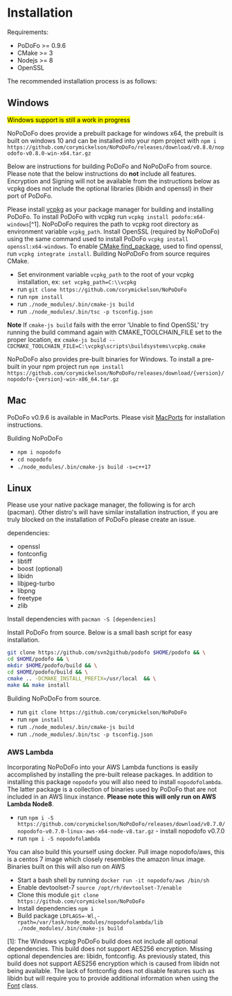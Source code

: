 # Installation

Requirements:

- PoDoFo >= 0.9.6
- CMake >= 3
- Nodejs >= 8
- OpenSSL

The recommended installation process is as follows:

## Windows

<mark>Windows support is still a work in progress</mark>

NoPoDoFo does provide a prebuilt package for windows x64, the prebuilt is built on windows 10 and can be installed into your npm project with
`npm i https://github.com/corymickelson/NoPoDoFo/releases/download/v0.8.0/nopodofo-v0.8.0-win-x64.tar.gz`

Below are instructions for building PoDoFo and NoPoDoFo from source. Please note that the below instructions do __not__ include all features.
Encryption and Signing will not be available from the instructions below as vcpkg does not include the optional libraries (libidn and openssl) in
their port of PoDoFo.

Please install [vcpkg](https://github.com/Microsoft/vcpkg) as your package manager for building and installing PoDoFo.
To install PoDoFo with vcpkg run `vcpkg install podofo:x64-windows`[^1]. NoPoDoFo requires the path to vcpkg root directory as environment variable `vcpkg_path`.
Install OpenSSL (required by NoPoDoFo) using the same command used to install PoDoFo `vcpkg install openssl:x64-windows`.
To enable [CMake find_package](https://cmake.org/cmake/help/v3.8/command/find_package.html), used to find openssl, run `vcpkg integrate install`.
Building NoPoDoFo from source requires CMake.

- Set environment variable `vcpkg_path` to the root of your vcpkg installation, ex: `set vcpkg_path=C:\\vcpkg`
- run `git clone https://github.com/corymickelson/NoPoDoFo`
- run `npm install`
- run `./node_modules/.bin/cmake-js build`
- run `./node_modules/.bin/tsc -p tsconfig.json`

**Note** If `cmake-js build` fails with the error 'Unable to find OpenSSL' try running the build command again with CMAKE_TOOLCHAIN_FILE set to the 
proper location, ex `cmake-js build --CDCMAKE_TOOLCHAIN_FILE=C:\vcpkg\scripts\buildsystems\vcpkg.cmake`

NoPoDoFo also provides pre-built binaries for Windows.
To install a pre-built in your npm project run `npm install https://github.com/corymickelson/NoPoDoFo/releases/download/{version}/nopodofo-{version}-win-x86_64.tar.gz`

## Mac

PoDoFo v0.9.6 is available in MacPorts. Please visit [MacPorts](https://www.macports.org/) for installation instructions.

Building NoPoDoFo

- `npm i nopodofo`
- `cd nopodofo`
- `./node_modules/.bin/cmake-js build -s=c++17`


## Linux

Please use your native package manager, the following is for arch (pacman). Other distro's will have similar
installation instruction, if you are truly blocked on the installation of PoDoFo please create an issue.

dependencies:

- openssl
- fontconfig
- libtiff
- boost (optional)
- libidn
- libjpeg-turbo
- libpng
- freetype
- zlib

Install dependencies with `pacman -S [dependencies]`

Install PoDoFo from source.
Below is a small bash script for easy installation.

```bash
git clone https://github.com/svn2github/podofo $HOME/podofo && \
cd $HOME/podofo && \
mkdir $HOME/podofo/build && \
cd $HOME/podofo/build && \
cmake .. -DCMAKE_INSTALL_PREFIX=/usr/local  && \
make && make install
```

Building NoPoDoFo from source.

- run `git clone https://github.com/corymickelson/NoPoDoFo`
- run `npm install`
- run `./node_modules/.bin/cmake-js build`
- run `./node_modules/.bin/tsc -p tsconfig.json`

### AWS Lambda

Incorporating NoPoDoFo into your AWS Lambda functions is easily accomplished by installing the pre-built release packages.
In addition to installing this package `nopodofo` you will also need to install `nopodofolambda`. The latter package is a collection of
binaries used by PoDoFo that are not included in an AWS linux instance.
__Please note this will only run on AWS Lambda Node8__.

- run `npm i -S https://github.com/corymickelson/NoPoDoFo/releases/download/v0.7.0/nopodofo-v0.7.0-linux-aws-x64-node-v8.tar.gz` - install nopodofo v0.7.0
- run `npm i -S nopodofolambda`

You can also build this yourself using docker. Pull image nopodofo/aws, this is a centos 7 image which closely resembles the amazon linux image. Binaries
built on this will also run on AWS

- Start a bash shell by running `docker run -it nopodofo/aws /bin/sh`
- Enable devtoolset-7 `source /opt/rh/devtoolset-7/enable`
- Clone this module `git clone https://github.com/corymickelson/NoPoDoFo`
- Install dependencies `npm i`
- Build package `LDFLAGS=-Wl,-rpath=/var/task/node_modules/nopodofolambda/lib ./node_modules/.bin/cmake-js build`


[1]: The Windows vcpkg PoDoFo build does not include all optional dependencies. This build does not support
AES256 encryption. Missing optional dependencies are: libidn, fontconfig. As previously stated, this build does not
support AES256 encryption which is caused from libidn not being available. The lack of fontconfig does not disable
features such as libidn but will require you to provide additional information when using the [Font](font.md) class.
